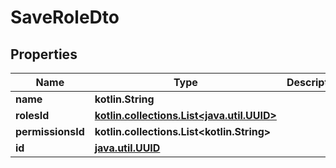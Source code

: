 
# SaveRoleDto

## Properties
| Name | Type | Description | Notes |
| ------------ | ------------- | ------------- | ------------- |
| **name** | **kotlin.String** |  |  |
| **rolesId** | [**kotlin.collections.List&lt;java.util.UUID&gt;**](java.util.UUID.md) |  |  |
| **permissionsId** | **kotlin.collections.List&lt;kotlin.String&gt;** |  |  |
| **id** | [**java.util.UUID**](java.util.UUID.md) |  |  [optional] |




